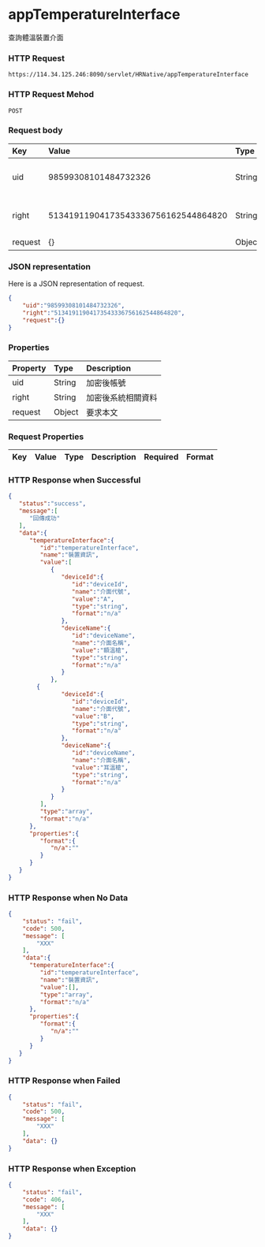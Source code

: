 # appTemperatureInterface
查詢體溫裝置介面

### HTTP Request
```
https://114.34.125.246:8090/servlet/HRNative/appTemperatureInterface
```

### HTTP Request Mehod
```
POST
```

### Request body
| Key | Value | Type | Description |
|:----------|:-------------|:-----|:------------|
| uid | 98599308101484732326 | String | 需透過appLogin取得
| right | 51341911904173543336756162544864820 | String | 需透過appLogin取得 |
| request | {} | Object | 查詢條件 |

### JSON representation
Here is a JSON representation of request.
```json
{
    "uid":"98599308101484732326",
    "right":"51341911904173543336756162544864820",
    "request":{}
}
```

### Properties
| Property | Type | Description |
|:---------|:-----|:------------|
| uid   | String | 加密後帳號 |
| right | String | 加密後系統相關資料 |
| request | Object | 要求本文 |

### Request Properties
| Key | Value | Type | Description | Required | Format |
|:----------|:-------------|:-----|:------------|:------------|:------------|


### HTTP Response when Successful
```json
{
   "status":"success",
   "message":[
      "回傳成功"
   ],
   "data":{
      "temperatureInterface":{
         "id":"temperatureInterface",
         "name":"裝置資訊",
         "value":[
            {
               "deviceId":{
                  "id":"deviceId",
                  "name":"介面代號",
                  "value":"A",
                  "type":"string",
                  "format":"n/a"
               },
               "deviceName":{
                  "id":"deviceName",
                  "name":"介面名稱",
                  "value":"額溫槍",
                  "type":"string",
                  "format":"n/a"
               }
            },
	    {
               "deviceId":{
                  "id":"deviceId",
                  "name":"介面代號",
                  "value":"B",
                  "type":"string",
                  "format":"n/a"
               },
               "deviceName":{
                  "id":"deviceName",
                  "name":"介面名稱",
                  "value":"耳溫槍",
                  "type":"string",
                  "format":"n/a"
               }
            }
         ],
         "type":"array",
         "format":"n/a"
      },
      "properties":{
         "format":{
            "n/a":""
         }
      }
   }
}
```

### HTTP Response when No Data
```json
{
    "status": "fail",
    "code": 500,
    "message": [
        "XXX"
    ],
    "data":{
      "temperatureInterface":{
         "id":"temperatureInterface",
         "name":"裝置資訊",
         "value":[],
         "type":"array",
         "format":"n/a"
      },
      "properties":{
         "format":{
            "n/a":""
         }
      }
   }
}
```

### HTTP Response when Failed
```json
{
    "status": "fail",
    "code": 500,
    "message": [
        "XXX"
    ],
    "data": {}
}
```

### HTTP Response when Exception
```json
{
    "status": "fail",
    "code": 406,
    "message": [
        "XXX"
    ],
    "data": {}
}
```
